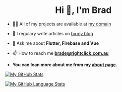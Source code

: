 <h1 align="center">Hi 👋, I'm Brad</h1>


- 👨‍💻 All of my projects are available at [my domain](http://rightclick.com.au/)

- 📝 I regulary write articles on [b=my blog](http://rightclick.com.au/posts)

- 💬 Ask me about **Flutter, Firebase and Vue**

- 📫 How to reach me **brade@rightclick.com.au**

-  **You can lean more about me from my [about page](https://rightclick.com.au/about/).**



[![My GitHub Stats](https://github-readme-stats.vercel.app/api/?username=bradintheusa&count_private=true&theme=tokyonight&showicons=true)]()


[![My GitHub Language Stats](https://github-readme-stats.vercel.app/api/top-langs/?username=bradintheusa&langs_count=5&theme=tokyonight)]()
